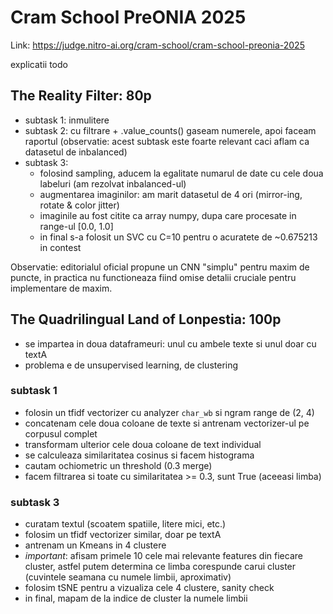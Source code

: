 # Cram School PreONIA 2025

Link: https://judge.nitro-ai.org/cram-school/cram-school-preonia-2025

explicatii todo

## The Reality Filter: 80p

- subtask 1: inmulitere
- subtask 2: cu filtrare + .value_counts() gaseam numerele, apoi faceam raportul (observatie: acest subtask este foarte relevant caci aflam ca datasetul de inbalanced)
- subtask 3:
  - folosind sampling, aducem la egalitate numarul de date cu cele doua labeluri (am rezolvat inbalanced-ul)
  - augmentarea imaginilor: am marit datasetul de 4 ori (mirror-ing, rotate & color jitter)
  - imaginile au fost citite ca array numpy, dupa care procesate in range-ul [0.0, 1.0]
  - in final s-a folosit un SVC cu C=10 pentru o acuratete de ~0.675213 in contest

Observatie: editorialul oficial propune un CNN "simplu" pentru maxim de puncte, in practica nu functioneaza fiind omise detalii cruciale pentru implementare de maxim.

## The Quadrilingual Land of Lonpestia: 100p

- se impartea in doua dataframeuri: unul cu ambele texte si unul doar cu textA
- problema e de unsupervised learning, de clustering

### subtask 1

- folosin un tfidf vectorizer cu analyzer `char_wb` si ngram range de (2, 4)
- concatenam cele doua coloane de texte si antrenam vectorizer-ul pe corpusul complet
- transformam ulterior cele doua coloane de text individual
- se calculeaza similaritatea cosinus si facem histograma
- cautam ochiometric un threshold (0.3 merge)
- facem filtrarea si toate cu similaritatea >= 0.3, sunt True (aceeasi limba)

### subtask 3

- curatam textul (scoatem spatiile, litere mici, etc.)
- folosim un tfidf vectorizer similar, doar pe textA
- antrenam un Kmeans in 4 clustere
- _important_: afisam primele 10 cele mai relevante features din fiecare cluster, astfel putem determina ce limba corespunde carui cluster (cuvintele seamana cu numele limbii, aproximativ)
- folosim tSNE pentru a vizualiza cele 4 clustere, sanity check
- in final, mapam de la indice de cluster la numele limbii
